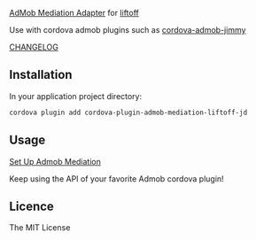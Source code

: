 [AdMob Mediation Adapter](https://firebase.google.com/docs/admob/android/mediation-networks) for [liftoff](https://developers.google.com/admob/android/mediation/liftoff-monetize)

Use with cordova admob plugins such as [cordova-admob-jimmy](https://github.com/jamesfdickinson/admob-google-cordova-clean)

[CHANGELOG](https://github.com/jamesfdickinson/cordova-plugin-admob-mediation-facebook/blob/master/CHANGELOG.md)

## Installation ##

In your application project directory:

```bash
cordova plugin add cordova-plugin-admob-mediation-liftoff-jd
```

## Usage ##

[Set Up Admob Mediation](https://support.google.com/admob/answer/3124703?hl=en)

Keep using the API of your favorite Admob cordova plugin!

## Licence ##

The MIT License